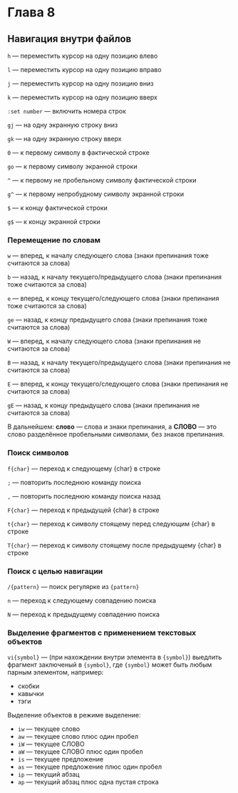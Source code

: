 # Глава 8

## Навигация внутри файлов

`h` — переместить курсор на одну позицию влево

`l` — переместить курсор на одну позицию вправо

`j` — переместить курсор на одну позицию вниз

`k` — переместить курсор на одну позицию вверх

`:set number` — включить номера строк

`gj` — на одну экранную строку вниз

`gk` — на одну экранную строку вверх

`0` — к первому символу в фактической строке

`go` — к первому символу экранной строки

`^` — к первому не пробельному символу фактической строки

`g^` — к первому непробудному символу экранной строки

`$` — к концу фактической строки

`g$` — к концу экранной строки

### Перемещение по словам

`w` — вперед, к началу следующего слова (знаки препинания тоже считаются за слова)

`b` — назад, к началу текущего/предыдущего слова (знаки препинания тоже считаются за слова)

`e` — вперед, к концу текущего/следующего слова (знаки препинания тоже считаются за слова)

`ge` — назад, к концу предыдущего слова (знаки препинания тоже считаются за слова)

`W` — вперед, к началу следующего слова (знаки препинания не считаются за слова)

`B` — назад, к началу текущего/предыдущего слова (знаки препинания не считаются за слова)

`E` — вперед, к концу текущего/следующего слова (знаки препинания не считаются за слова)

`gE` — назад, к концу предыдущего слова (знаки препинания не считаются за слова)

В дальнейшем: **слово** — слова и знаки препинания, а **СЛОВО** — это слово разделённое пробельными символами, без знаков препинания.

### Поиск символов

`f{char}` — переход к следующему {char} в строке

`;` — повторить последнюю команду поиска

`,` — повторить последнюю команду поиска назад

`F{char}` — переход к предыдущей {char} в строке

`t{char}` — переход к символу стоящему перед следующим {char} в строке

`T{char}` — переход к символу стоящему после предыдущему {char} в строке

### Поиск с целью навигации

`/{pattern}` — поиск регулярке из `{pattern}`

`n` — переход к следующему совпадению поиска

`N` — переход к предыдущему совпадению поиска

### Выделение фрагментов с применением текстовых объектов

`vi{symbol}` — (при нахождении внутри элемента в `{symbol}`) выедлить фрагмент заключеный в `{symbol}`,  где `{symbol}` может быть любым парным элементом, например:

* скобки
* кавычки
* тэги

Выделение объектов в режиме выделение:

* `iw` — текущее слово
* `aw` — текущее слово плюс один пробел
* `iW` — текущее СЛОВО
* `aW` — текущее СЛОВО плюс один пробел
* `is` — текущее предложение
* `as` — текущее предложение плюс один пробел
* `ip` — текущий абзац
* `ap` — текущий абзац плюс одна пустая строка